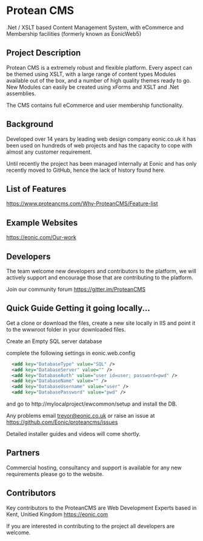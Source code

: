 # Protean CMS
.Net / XSLT based Content Management System, with eCommerce and Membership facilities (formerly known as EonicWeb5)

## Project Description
Protean CMS is a extremely robust and flexible platform. Every aspect can be themed using XSLT, with a large range of content types Modules available out of the box, and a number of high quality themes ready to go. New Modules can easily be created using xForms and XSLT and .Net assemblies.

The CMS contains full eCommerce and user membership functionality.

## Background
Developed over 14 years by leading web design company eonic.co.uk it has been used on hundreds of web projects and has the capacity to cope with almost any customer requirement.

Until recently the project has been managed internally at Eonic and has only recently moved to GitHub, hence the lack of history found here.

## List of Features
https://www.proteancms.com/Why-ProteanCMS/Feature-list


## Example Websites
https://eonic.com/Our-work

## Developers
The team welcome new developers and contributors to the platform, we will actively support and encourage those that are contributing to the platform.

Join our community forum 
https://gitter.im/ProteanCMS

## Quick Guide Getting it going locally...

Get a clone or download the files, create a new site locally in IIS and point it to the wwwroot folder in your downloaded files.

Create an Empty SQL server database

complete the following settings in eonic.web.config
```xml
  <add key="DatabaseType" value="SQL" />
  <add key="DatabaseServer" value="" />
  <add key="DatabaseAuth" value="user id=user; password=pwd" />
  <add key="DatabaseName" value="" />
  <add key="DatabaseUsername" value="user" />
  <add key="DatabasePassword" value="pwd" />
```
  and go to http://mylocalproject/ewcommon/setup and install the DB.

  Any problems email trevor@eonic.co.uk or raise an issue at
  https://github.com/Eonic/proteancms/issues

  Detailed installer guides and videos will come shortly.


## Partners
Commercial hosting, consultancy and support is available for any new requirements please go to the website.

## Contributors

Key contributors to the ProteanCMS are Web Development Experts based in Kent, Unitied Kingdom https://eonic.com

If you are interested in contributing to the project all developers are welcome.



